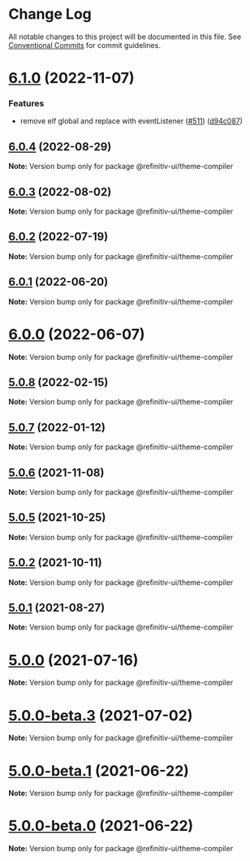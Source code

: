 # Change Log

All notable changes to this project will be documented in this file.
See [Conventional Commits](https://conventionalcommits.org) for commit guidelines.

# [6.1.0](https://github.com/Refinitiv/refinitiv-ui/compare/@refinitiv-ui/theme-compiler@6.0.4...@refinitiv-ui/theme-compiler@6.1.0) (2022-11-07)


### Features

* remove elf global and replace with eventListener ([#511](https://github.com/Refinitiv/refinitiv-ui/issues/511)) ([d94c087](https://github.com/Refinitiv/refinitiv-ui/commit/d94c0875ea048c86f94ce35c6b2929f796252fff))





## [6.0.4](https://github.com/Refinitiv/refinitiv-ui/compare/@refinitiv-ui/theme-compiler@6.0.3...@refinitiv-ui/theme-compiler@6.0.4) (2022-08-29)

**Note:** Version bump only for package @refinitiv-ui/theme-compiler





## [6.0.3](https://github.com/Refinitiv/refinitiv-ui/compare/@refinitiv-ui/theme-compiler@6.0.2...@refinitiv-ui/theme-compiler@6.0.3) (2022-08-02)

**Note:** Version bump only for package @refinitiv-ui/theme-compiler





## [6.0.2](https://github.com/Refinitiv/refinitiv-ui/compare/@refinitiv-ui/theme-compiler@6.0.1...@refinitiv-ui/theme-compiler@6.0.2) (2022-07-19)

**Note:** Version bump only for package @refinitiv-ui/theme-compiler





## [6.0.1](https://github.com/Refinitiv/refinitiv-ui/compare/@refinitiv-ui/theme-compiler@6.0.0...@refinitiv-ui/theme-compiler@6.0.1) (2022-06-20)

**Note:** Version bump only for package @refinitiv-ui/theme-compiler





# [6.0.0](https://github.com/Refinitiv/refinitiv-ui/compare/@refinitiv-ui/theme-compiler@6.0.0-next.0...@refinitiv-ui/theme-compiler@6.0.0) (2022-06-07)

**Note:** Version bump only for package @refinitiv-ui/theme-compiler





## [5.0.8](https://github.com/Refinitiv/refinitiv-ui/compare/@refinitiv-ui/theme-compiler@5.0.7...@refinitiv-ui/theme-compiler@5.0.8) (2022-02-15)

**Note:** Version bump only for package @refinitiv-ui/theme-compiler





## [5.0.7](https://github.com/Refinitiv/refinitiv-ui/compare/@refinitiv-ui/theme-compiler@5.0.6...@refinitiv-ui/theme-compiler@5.0.7) (2022-01-12)

**Note:** Version bump only for package @refinitiv-ui/theme-compiler





## [5.0.6](https://github.com/Refinitiv/refinitiv-ui/compare/@refinitiv-ui/theme-compiler@5.0.5...@refinitiv-ui/theme-compiler@5.0.6) (2021-11-08)

**Note:** Version bump only for package @refinitiv-ui/theme-compiler





## [5.0.5](https://github.com/Refinitiv/refinitiv-ui/compare/@refinitiv-ui/theme-compiler@5.0.2...@refinitiv-ui/theme-compiler@5.0.5) (2021-10-25)

**Note:** Version bump only for package @refinitiv-ui/theme-compiler





## [5.0.2](https://github.com/Refinitiv/refinitiv-ui/compare/@refinitiv-ui/theme-compiler@5.0.1...@refinitiv-ui/theme-compiler@5.0.2) (2021-10-11)

**Note:** Version bump only for package @refinitiv-ui/theme-compiler





## [5.0.1](https://git.sami.int.thomsonreuters.com/elf/refinitiv-ui/compare/@refinitiv-ui/theme-compiler@5.0.0...@refinitiv-ui/theme-compiler@5.0.1) (2021-08-27)

**Note:** Version bump only for package @refinitiv-ui/theme-compiler





# [5.0.0](https://git.sami.int.thomsonreuters.com/elf/refinitiv-ui/compare/@refinitiv-ui/theme-compiler@5.0.0-beta.3...@refinitiv-ui/theme-compiler@5.0.0) (2021-07-16)

**Note:** Version bump only for package @refinitiv-ui/theme-compiler





# [5.0.0-beta.3](https://git.sami.int.thomsonreuters.com/elf/refinitiv-ui/compare/@refinitiv-ui/theme-compiler@5.0.0-beta.1...@refinitiv-ui/theme-compiler@5.0.0-beta.3) (2021-07-02)

**Note:** Version bump only for package @refinitiv-ui/theme-compiler

# [5.0.0-beta.1](https://git.sami.int.thomsonreuters.com/elf/refinitiv-ui/compare/@refinitiv-ui/theme-compiler@5.0.0-beta.0...@refinitiv-ui/theme-compiler@5.0.0-beta.1) (2021-06-22)

**Note:** Version bump only for package @refinitiv-ui/theme-compiler

# [5.0.0-beta.0](https://git.sami.int.thomsonreuters.com/elf/refinitiv-ui/compare/@refinitiv-ui/theme-compiler@5.0.0-alpha.5...@refinitiv-ui/theme-compiler@5.0.0-beta.0) (2021-06-22)

**Note:** Version bump only for package @refinitiv-ui/theme-compiler
